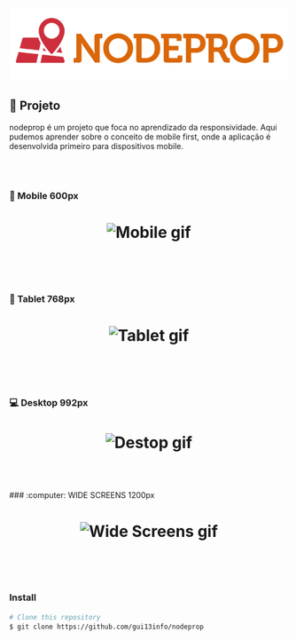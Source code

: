 # <h1 align="center"> 
  <img src="https://github.com/gui13info/nodeprop/blob/master/img/logo.png" alt="nodeprop image" />
</h1>

## :pushpin: Projeto

nodeprop é um projeto que foca no aprendizado da responsividade.
Aqui pudemos aprender sobre o conceito de mobile 
first, onde a aplicação é desenvolvida primeiro para dispositivos mobile.

<br/><br/>
### :iphone: Mobile 600px
<h1 align="center">
<img src="https://github.com/gui13info/nodeprop/blob/master/screen/phone.gif" alt="Mobile gif" />
</h1>

<br/><br/><br/>
### :iphone: Tablet 768px
<h1 align="center">
<img src="https://github.com/gui13info/nodeprop/blob/master/screen/tablet.gif" alt="Tablet gif" />
</h1>

<br/><br/><br/>
### :computer: Desktop 992px
<h1 align="center">
<img src="https://github.com/gui13info/nodeprop/blob/master/screen/desktop.gif" alt="Destop gif" />
</h1>
<br/><br/><br/>
### :computer: WIDE SCREENS 1200px
<h1 align="center">
  <img src="https://github.com/gui13info/nodeprop/blob/master/screen/large.gif" alt="Wide Screens gif" />
</h1>

<br/><br/><br/>
### Install
```bash
# Clone this repository
$ git clone https://github.com/gui13info/nodeprop

